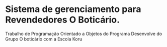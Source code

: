
# Sistema de gerenciamento para Revendedores O Boticário. 

Trabalho de Programação Orientado a Objetos do Programa Desenvolve do Grupo O boticário com a Escola Koru
